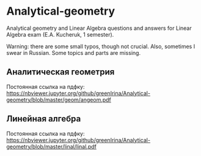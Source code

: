 # Analytical-geometry
Analytical geometry and Linear Algebra questions and answers for Linear Algebra exam (E.A. Kucheruk, 1 semester).

Warning: there are some small typos, though not crucial. Also, sometimes I swear in Russian. Some topics and parts are missing.

## Аналитическая геометрия
Постоянная ссылка на пдфку: https://nbviewer.jupyter.org/github/greenIrina/Analytical-geometry/blob/master/geom/angeom.pdf

## Линейная алгебра
Постоянная ссылка на пдфку: https://nbviewer.jupyter.org/github/greenIrina/Analytical-geometry/blob/master/linal/linal.pdf
